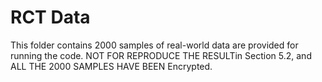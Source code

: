 
# RCT Data

This folder contains 2000 samples of real-world data are provided for running the code.
NOT FOR REPRODUCE THE RESULTin Section 5.2, and ALL THE 2000 SAMPLES HAVE BEEN Encrypted.
